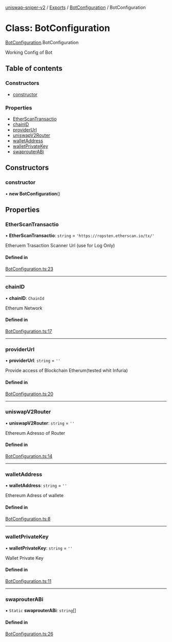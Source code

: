 [uniswap-sniper-v2](../README.md) / [Exports](../modules.md) / [BotConfiguration](../modules/BotConfiguration.md) / BotConfiguration

# Class: BotConfiguration

[BotConfiguration](../modules/BotConfiguration.md).BotConfiguration

Working Config of Bot

## Table of contents

### Constructors

- [constructor](BotConfiguration.BotConfiguration-1.md#constructor)

### Properties

- [EtherScanTransactio](BotConfiguration.BotConfiguration-1.md#etherscantransactio)
- [chainID](BotConfiguration.BotConfiguration-1.md#chainid)
- [providerUrl](BotConfiguration.BotConfiguration-1.md#providerurl)
- [uniswapV2Router](BotConfiguration.BotConfiguration-1.md#uniswapv2router)
- [walletAddress](BotConfiguration.BotConfiguration-1.md#walletaddress)
- [walletPrivateKey](BotConfiguration.BotConfiguration-1.md#walletprivatekey)
- [swaprouterABi](BotConfiguration.BotConfiguration-1.md#swaprouterabi)

## Constructors

### constructor

• **new BotConfiguration**()

## Properties

### EtherScanTransactio

• **EtherScanTransactio**: `string` = `'https://ropsten.etherscan.io/tx/'`

Etheruem Trasaction Scanner Url (use for Log Only)

#### Defined in

[BotConfiguration.ts:23](https://github.com/paloma87/Uniswap-Sniper-V2/blob/92bb6b1/src/BotConfiguration.ts#L23)

___

### chainID

• **chainID**: `ChainId`

Etherum Network

#### Defined in

[BotConfiguration.ts:17](https://github.com/paloma87/Uniswap-Sniper-V2/blob/92bb6b1/src/BotConfiguration.ts#L17)

___

### providerUrl

• **providerUrl**: `string` = `''`

Provide access of Blockchain Etherum(tested whit Infuria)

#### Defined in

[BotConfiguration.ts:20](https://github.com/paloma87/Uniswap-Sniper-V2/blob/92bb6b1/src/BotConfiguration.ts#L20)

___

### uniswapV2Router

• **uniswapV2Router**: `string` = `''`

Ethereum Adresso of Router

#### Defined in

[BotConfiguration.ts:14](https://github.com/paloma87/Uniswap-Sniper-V2/blob/92bb6b1/src/BotConfiguration.ts#L14)

___

### walletAddress

• **walletAddress**: `string` = `''`

Ethereum Adress of wallete

#### Defined in

[BotConfiguration.ts:8](https://github.com/paloma87/Uniswap-Sniper-V2/blob/92bb6b1/src/BotConfiguration.ts#L8)

___

### walletPrivateKey

• **walletPrivateKey**: `string` = `''`

Wallet Private Key

#### Defined in

[BotConfiguration.ts:11](https://github.com/paloma87/Uniswap-Sniper-V2/blob/92bb6b1/src/BotConfiguration.ts#L11)

___

### swaprouterABi

▪ `Static` **swaprouterABi**: `string`[]

#### Defined in

[BotConfiguration.ts:26](https://github.com/paloma87/Uniswap-Sniper-V2/blob/92bb6b1/src/BotConfiguration.ts#L26)
